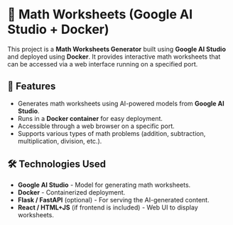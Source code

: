 # 📝 Math Worksheets (Google AI Studio + Docker)

This project is a **Math Worksheets Generator** built using **Google AI Studio** and deployed using **Docker**. It provides interactive math worksheets that can be accessed via a web interface running on a specified port.

## 🚀 Features
- Generates math worksheets using AI-powered models from **Google AI Studio**.
- Runs in a **Docker container** for easy deployment.
- Accessible through a web browser on a specific port.
- Supports various types of math problems (addition, subtraction, multiplication, division, etc.).

## 🛠️ Technologies Used
- **Google AI Studio** - Model for generating math worksheets.
- **Docker** - Containerized deployment.
- **Flask / FastAPI** (optional) - For serving the AI-generated content.
- **React / HTML+JS** (if frontend is included) - Web UI to display worksheets.

